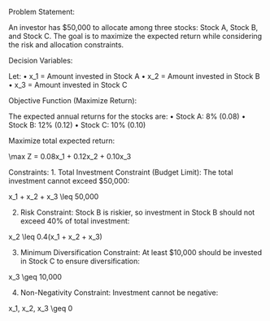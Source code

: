Problem Statement:

An investor has $50,000 to allocate among three stocks: Stock A, Stock B, and Stock C. The goal is to maximize the expected return while considering the risk and allocation constraints.

Decision Variables:

Let:
	•	 x_1  = Amount invested in Stock A
	•	 x_2  = Amount invested in Stock B
	•	 x_3  = Amount invested in Stock C

Objective Function (Maximize Return):

The expected annual returns for the stocks are:
	•	Stock A: 8% (0.08)
	•	Stock B: 12% (0.12)
	•	Stock C: 10% (0.10)

Maximize total expected return:


\max Z = 0.08x_1 + 0.12x_2 + 0.10x_3


Constraints:
	1.	Total Investment Constraint (Budget Limit):
The total investment cannot exceed $50,000:

x_1 + x_2 + x_3 \leq 50,000

  2.	Risk Constraint:
Stock B is riskier, so investment in Stock B should not exceed 40% of total investment:

x_2 \leq 0.4(x_1 + x_2 + x_3)

  3.	Minimum Diversification Constraint:
At least $10,000 should be invested in Stock C to ensure diversification:

x_3 \geq 10,000

  4.	Non-Negativity Constraint:
Investment cannot be negative:

x_1, x_2, x_3 \geq 0
